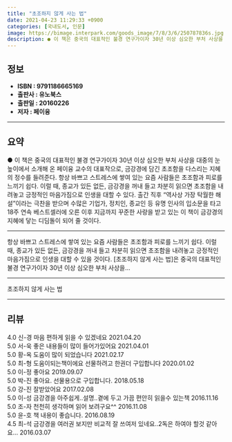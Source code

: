 ```yaml
---
title: "초조하지 않게 사는 법"
date: 2021-04-23 11:29:33 +0900
categories: [국내도서, 인문]
image: https://bimage.interpark.com/goods_image/7/8/3/6/250787836s.jpg
description: ● 이 책은 중국의 대표적인 불경 연구가이자 30년 이상 심오한 부처 사상을 대중의 눈높이에서 소개해 온 페이융 교수의 대표작으로, 금강경에 담긴 초조함을 다스리는 지혜의 정수를 들려준다. 항상 바쁘고 스트레스에 쌓여 있는 요즘 사람들은 초조함과 피로를 느끼기 쉽다. 이럴 때, 종교가
---
```


## **정보**

- **ISBN : 9791186665169**
- **출판사 : 유노북스**
- **출판일 : 20160226**
- **저자 : 페이융**

------



## **요약**

●  이 책은 중국의 대표적인 불경 연구가이자 30년 이상 심오한 부처 사상을 대중의 눈높이에서 소개해 온 페이융 교수의 대표작으로, 금강경에 담긴 초조함을 다스리는 지혜의 정수를 들려준다. 항상 바쁘고 스트레스에 쌓여 있는 요즘 사람들은 초조함과 피로를 느끼기 쉽다. 이럴 때, 종교가 있든 없든, 금강경을 꺼내 들고 차분히 읽으면 초조함을 내려놓고 긍정적인 마음가짐으로 인생을 대할 수 있다. 출간 직후 “역사상 가장 탁월한 해설”이라는 극찬을 받으며 수많은 기업가, 정치인, 종교인 등 유명 인사의 입소문을 타고 18주 연속 베스트셀러에 오른 이후 지금까지 꾸준한 사랑을 받고 있는 이 책이 금강경의 지혜에 닿는 디딤돌이 되어 줄 것이다.

------

항상 바쁘고 스트레스에 쌓여 있는 요즘 사람들은 초조함과 피로를 느끼기 쉽다. 이럴 때, 종교가 있든 없든, 금강경을 꺼내 들고 차분히 읽으면 초조함을 내려놓고 긍정적인 마음가짐으로 인생을 대할 수 있을 것이다. [초조하지 않게 사는 법]은 중국의 대표적인 불경 연구가이자 30년 이상 심오한 부처 사상을... 

------


초조하지 않게 사는 법 

------


## **리뷰** 

4.0 신-경 마음 편하게 읽을 수 있겠네요 2021.04.20 <br/>5.0 서-욱 좋은 내용들이 많이 들어가있어요 2021.04.01 <br/>5.0 황-옥 도움이 많이 되었습니다  2021.02.17 <br/>5.0 최-형 도움이되는책이에요
선물하려고 한권더 구입합니다 2020.01.02 <br/>5.0 이-정 좋아요 2019.09.07 <br/>5.0 박-진 좋아요. 선물용으로 구입합니다. 2018.05.18 <br/>5.0 강-진 잘받았어요 2017.02.08 <br/>5.0 이-성 금강경을 아주쉽게..설명..곁에 두고 가끔 편안히 읽을수 있는책 2016.11.16 <br/>5.0 조-자 천천히 생각하며 읽어 보려구요^^ 2016.11.08 <br/>5.0 윤-호 책 내용이 좋습니다. 2016.08.19 <br/>4.5 최-석 금강경을 여러권 보지만 비교적 잘 쓰여저 있네요..2독은 하여야 할것 같아요... 2016.03.07 <br/>